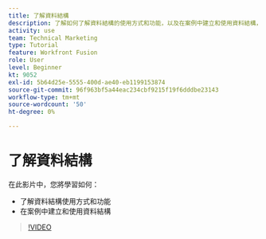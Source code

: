 ```yaml
---
title: 了解資料結構
description: 了解如何了解資料結構的使用方式和功能，以及在案例中建立和使用資料結構，全部在 [!DNL Adobe Workfront Fusion].
activity: use
team: Technical Marketing
type: Tutorial
feature: Workfront Fusion
role: User
level: Beginner
kt: 9052
exl-id: 5b64d25e-5555-400d-ae40-eb1199153874
source-git-commit: 96f963bf5a44eac234cbf9215f19f6dddbe23143
workflow-type: tm+mt
source-wordcount: '50'
ht-degree: 0%

---
```


# 了解資料結構

在此影片中，您將學習如何：

* 了解資料結構使用方式和功能
* 在案例中建立和使用資料結構

>[!VIDEO](https://video.tv.adobe.com/v/335293/?quality=12)
